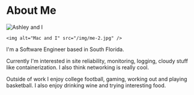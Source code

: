 # About Me

<div class="img-container">
    <img alt="Ashley and I" src="/img/me-1.jpg" />

    <img alt="Mac and I" src="/img/me-2.jpg" />
</div>

I'm a Software Engineer based in South Florida.

Currently I'm interested in site reliability, monitoring, logging, cloudy stuff like containerization. I also think networking is really cool.

Outside of work I enjoy college football, gaming, working out and playing basketball. I also enjoy drinking wine and trying interesting food.

